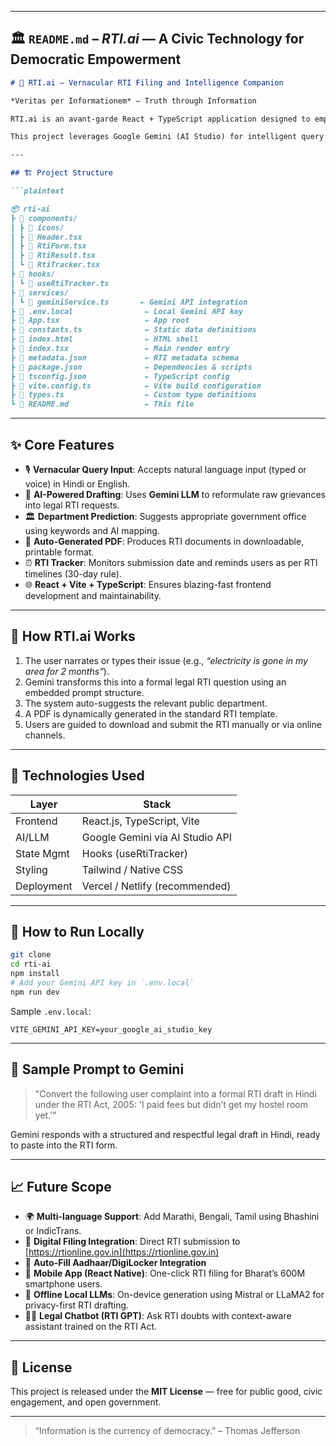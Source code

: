 
---

## 🏛️ `README.md` – *RTI.ai* — A Civic Technology for Democratic Empowerment

```markdown
# 🧾 RTI.ai – Vernacular RTI Filing and Intelligence Companion

*Veritas per Informationem* — Truth through Information

RTI.ai is an avant-garde React + TypeScript application designed to empower Indian citizens in asserting their Right to Information (RTI) with elegance, efficiency, and linguistic inclusivity.

This project leverages Google Gemini (AI Studio) for intelligent query synthesis, guiding users from raw problem statements to legally-structured RTI applications — even in vernacular tongues like Hindi.

---

## 🏗️ Project Structure

```plaintext

📦 rti-ai
┣ 📁 components/
┃ ┣ 📁 icons/
┃ ┣ 📄 Header.tsx
┃ ┣ 📄 RtiForm.tsx
┃ ┣ 📄 RtiResult.tsx
┃ ┗ 📄 RtiTracker.tsx
┣ 📁 hooks/
┃ ┗ 📄 useRtiTracker.ts
┣ 📁 services/
┃ ┗ 📄 geminiService.ts       ← Gemini API integration
┣ 📄 .env.local                ← Local Gemini API key
┣ 📄 App.tsx                   ← App root
┣ 📄 constants.ts              ← Static data definitions
┣ 📄 index.html                ← HTML shell
┣ 📄 index.tsx                 ← Main render entry
┣ 📄 metadata.json             ← RTI metadata schema
┣ 📄 package.json              ← Dependencies & scripts
┣ 📄 tsconfig.json             ← TypeScript config
┣ 📄 vite.config.ts            ← Vite build configuration
┣ 📄 types.ts                  ← Custom type definitions
┗ 📄 README.md                 ← This file

````

---

## ✨ Core Features

- 🎙️ **Vernacular Query Input**: Accepts natural language input (typed or voice) in Hindi or English.
- 🤖 **AI-Powered Drafting**: Uses **Gemini LLM** to reformulate raw grievances into legal RTI requests.
- 🏛️ **Department Prediction**: Suggests appropriate government office using keywords and AI mapping.
- 📄 **Auto-Generated PDF**: Produces RTI documents in downloadable, printable format.
- ⏰ **RTI Tracker**: Monitors submission date and reminds users as per RTI timelines (30-day rule).
- 🌐 **React + Vite + TypeScript**: Ensures blazing-fast frontend development and maintainability.

---

## 🧠 How RTI.ai Works

1. The user narrates or types their issue (e.g., *“electricity is gone in my area for 2 months”*).
2. Gemini transforms this into a formal legal RTI question using an embedded prompt structure.
3. The system auto-suggests the relevant public department.
4. A PDF is dynamically generated in the standard RTI template.
5. Users are guided to download and submit the RTI manually or via online channels.

---

## 🧪 Technologies Used

| Layer         | Stack                            |
|---------------|-----------------------------------|
| Frontend      | React.js, TypeScript, Vite       |
| AI/LLM        | Google Gemini via AI Studio API  |
| State Mgmt    | Hooks (useRtiTracker)            |
| Styling       | Tailwind / Native CSS            |
| Deployment    | Vercel / Netlify (recommended)   |

---

## 🚀 How to Run Locally

```bash
git clone 
cd rti-ai
npm install
# Add your Gemini API key in `.env.local`
npm run dev
````

Sample `.env.local`:

```env
VITE_GEMINI_API_KEY=your_google_ai_studio_key
```

---

## 📜 Sample Prompt to Gemini

> "Convert the following user complaint into a formal RTI draft in Hindi under the RTI Act, 2005: 'I paid fees but didn’t get my hostel room yet.'"

Gemini responds with a structured and respectful legal draft in Hindi, ready to paste into the RTI form.

---

## 📈 Future Scope

* 🌍 **Multi-language Support**: Add Marathi, Bengali, Tamil using Bhashini or IndicTrans.
* 🤝 **Digital Filing Integration**: Direct RTI submission to [https://rtionline.gov.in](https://rtionline.gov.in)
* 🧾 **Auto-Fill Aadhaar/DigiLocker Integration**
* 📱 **Mobile App (React Native)**: One-click RTI filing for Bharat’s 600M smartphone users.
* 🧠 **Offline Local LLMs**: On-device generation using Mistral or LLaMA2 for privacy-first RTI drafting.
* 🧑‍⚖️ **Legal Chatbot (RTI GPT)**: Ask RTI doubts with context-aware assistant trained on the RTI Act.

---

## 📢 License

This project is released under the **MIT License** — free for public good, civic engagement, and open government.

---

> “Information is the currency of democracy.” – Thomas Jefferson

```



